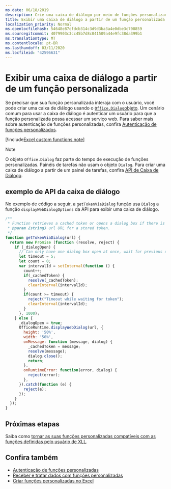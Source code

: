 ```yaml
---
ms.date: 06/18/2019
description: Crie uma caixa de diálogo por meio de funções personalizadas no Excel usando JavaScript.
title: Exibir uma caixa de diálogo a partir de um função personalizada
localization_priority: Normal
ms.openlocfilehash: 54648e87cfdcb314c3d9d3ba3a4e0dbe3c708859
ms.sourcegitcommit: 4079903c3cc45b7d8c041509a44e9fc38da399b1
ms.translationtype: MT
ms.contentlocale: pt-BR
ms.lasthandoff: 03/11/2020
ms.locfileid: "42596631"
---
```

# <a name="display-a-dialog-box-from-a-custom-function"></a>Exibir uma caixa de diálogo a partir de um função personalizada

Se precisar que sua função personalizada interaja com o usuário, você pode criar uma caixa de diálogo usando o [`Office.Dialog`objeto](/javascript/api/office-runtime/officeruntime.dialog). Um cenário comum para usar a caixa de diálogo é autenticar um usuário para que a função personalizada possa acessar um serviço web. Para saber mais sobre autenticação de funções personalizadas, confira [Autenticação de funções personalizados](./custom-functions-authentication.md).

[!include[Excel custom functions note](../includes/excel-custom-functions-note.md)]

>[!NOTE]
> O objeto `Office.Dialog` faz parte do tempo de execução de funções personalizadas. Painéis de tarefas não usam o objeto `Dialog`. Para criar uma caixa de diálogo a partir de um painel de tarefas, confira [API de Caixa de Diálogo](../develop/dialog-api-in-office-add-ins.md).

## <a name="dialog-box-api-example"></a>exemplo de API da caixa de diálogo

No exemplo de código a seguir, a `getTokenViaDialog` função usa `Dialog` a função `displayWebDialogOptions` da API para exibir uma caixa de diálogo.

```js
/**
 * Function retrieves a cached token or opens a dialog box if there is no saved token. Note that this is not a sufficient example of authentication but is intended to show the capabilities of the Dialog object.
 * @param {string} url URL for a stored token.
 */
function getTokenViaDialog(url) {
  return new Promise (function (resolve, reject) {
    if (_dialogOpen) {
      // Can only have one dialog box open at once, wait for previous dialog box's token
      let timeout = 5;
      let count = 0;
      var intervalId = setInterval(function () {
        count++;
        if(_cachedToken) {
          resolve(_cachedToken);
          clearInterval(intervalId);
        }
        if(count >= timeout) {
          reject("Timeout while waiting for token");
          clearInterval(intervalId);
        }
      }, 1000);
    } else {
      _dialogOpen = true;
      OfficeRuntime.displayWebDialog(url, {
        height: '50%',
        width: '50%',
        onMessage: function (message, dialog) {
          _cachedToken = message;
          resolve(message);
          dialog.close();
          return;
        },
        onRuntimeError: function(error, dialog) {
          reject(error);
        },
      }).catch(function (e) {
        reject(e);
      });
    }
  });
}
```

## <a name="next-steps"></a>Próximas etapas
Saiba como [tornar as suas funções personalizadas compatíveis com as funções definidas pelo usuário de XLL](make-custom-functions-compatible-with-xll-udf.md).

## <a name="see-also"></a>Confira também

* [Autenticação de funções personalizadas](custom-functions-authentication.md)
* [Receber e tratar dados com funções personalizadas](custom-functions-web-reqs.md)
* [Criar funções personalizadas no Excel](custom-functions-overview.md)
